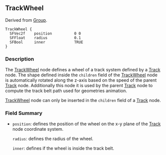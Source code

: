## TrackWheel

Derived from [Group](#group).

```
TrackWheel {
  SFVec2f    position          0 0
  SFFloat    radius            0.1
  SFBool     inner             TRUE
}
```

### Description

The [TrackWheel](#trackwheel) node defines a wheel of a track system defined by
a [Track](#track) node. The shape defined inside the `children` field of the
[TrackWheel](#trackwheel) node is automatically rotated along the z-axis based
on the speed of the parent [Track](#track) node. Additionally this node it is
used by the parent [Track](#track) node to compute the track belt path used for
geometries animation.

[TrackWheel](#trackwheel) node can only be inserted in the `children` field of a
[Track](#track) node.

### Field Summary

- `position`: defines the position of the wheel on the x-y plane of the
[Track](#track) node coordinate system.

    `radius`: defines the radius of the wheel.

    `inner`: defines if the wheel is inside the track belt.

